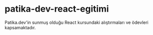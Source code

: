 # patika-dev-react-egitimi
Patika.dev'in sunmuş olduğu React kursundaki alıştırmaları ve ödevleri kapsamaktadır.
